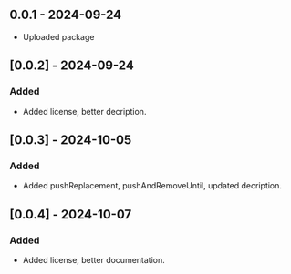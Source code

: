 ## 0.0.1 - 2024-09-24

* Uploaded package

## [0.0.2] - 2024-09-24
### Added
- Added license, better decription.

## [0.0.3] - 2024-10-05
### Added
- Added pushReplacement, pushAndRemoveUntil, updated decription.

## [0.0.4] - 2024-10-07
### Added
- Added license, better documentation.